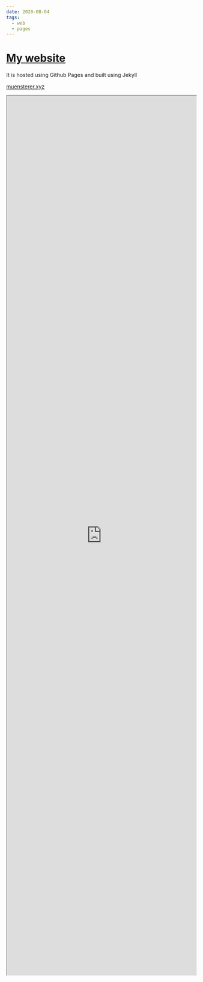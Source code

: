 ```yaml
---
date: 2020-08-04
tags:
  - web
  - pages
---
```


# [My website](https://muensterer.xyz)

It is hosted using Github Pages and built using Jekyll

[muensterer.xyz](https://muensterer.xyz)

<ef250743>
<iframe src="https://muensterer.xyz" title="Current website" width='100%' height='60%'></iframe>

<social>
